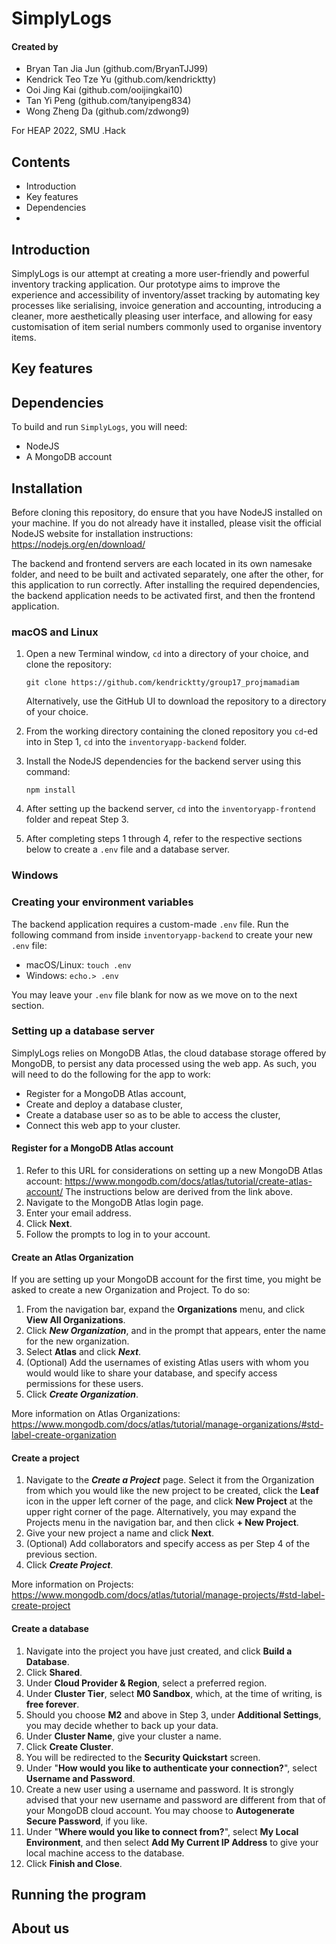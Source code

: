 # SimplyLogs #

#### Created by ####
* Bryan Tan Jia Jun (github.com/BryanTJJ99)
* Kendrick Teo Tze Yu (github.com/kendricktty)
* Ooi Jing Kai (github.com/ooijingkai10)
* Tan Yi Peng (github.com/tanyipeng834)
* Wong Zheng Da (github.com/zdwong9)

For HEAP 2022, SMU .Hack

## Contents ##
* Introduction
* Key features
* Dependencies
* 

## Introduction ##
SimplyLogs is our attempt at creating a more user-friendly and powerful inventory tracking application. Our prototype aims to improve the experience and accessibility of inventory/asset tracking by automating key processes like serialising, invoice generation and accounting, introducing a cleaner, more aesthetically pleasing user interface, and allowing for easy customisation of item serial numbers commonly used to organise inventory items.

## Key features ##

## Dependencies ##
To build and run `SimplyLogs`, you will need:

* NodeJS
* A MongoDB account

## Installation ##

Before cloning this repository, do ensure that you have NodeJS installed on your machine. If you do not already have it installed, please visit the official NodeJS website for installation instructions: https://nodejs.org/en/download/

The backend and frontend servers are each located in its own namesake folder, and need to be built and activated separately, one after the other, for this application to run correctly. After installing the required dependencies, the backend application needs to be activated first, and then the frontend application.

### macOS and Linux ###
1. Open a new Terminal window, `cd` into a directory of your choice, and clone the repository:

    `git clone https://github.com/kendricktty/group17_projmamadiam`

    Alternatively, use the GitHub UI to download the repository to a directory of your choice.

2. From the working directory containing the cloned repository you `cd`-ed into in Step 1, `cd` into the `inventoryapp-backend` folder.
   
3. Install the NodeJS dependencies for the backend server using this command:

    `npm install`

4. After setting up the backend server, `cd` into the `inventoryapp-frontend` folder and repeat Step 3.
   
5. After completing steps 1 through 4, refer to the respective sections below to create a `.env` file and a database server.

### Windows ###

### Creating your environment variables ###
The backend application requires a custom-made `.env` file. Run the following command from inside `inventoryapp-backend` to create your new `.env` file:

* macOS/Linux: `touch .env`
* Windows: `echo.> .env`

You may leave your `.env` file blank for now as we move on to the next section.

### Setting up a database server ###
SimplyLogs relies on MongoDB Atlas, the cloud database storage offered by MongoDB, to persist any data processed using the web app. As such, you will need to do the following for the app to work:  

* Register for a MongoDB Atlas account,
* Create and deploy a database cluster,
* Create a database user so as to be able to access the cluster,
* Connect this web app to your cluster.

#### Register for a MongoDB Atlas account ####
1. Refer to this URL for considerations on setting up a new MongoDB Atlas account:   https://www.mongodb.com/docs/atlas/tutorial/create-atlas-account/  The instructions below are derived from the link above.
2. Navigate to the MongoDB Atlas login page.
3. Enter your email address.
4. Click **Next**.
5. Follow the prompts to log in to your account.

#### Create an Atlas Organization ####
If you are setting up your MongoDB account for the first time, you might be asked to create a new Organization and Project. To do so:
1. From the navigation bar, expand the **Organizations** menu, and click **View All Organizations**.
2. Click ***New Organization***, and in the prompt that appears, enter the name for the new organization.
3. Select **Atlas** and click ***Next***.
4. (Optional) Add the usernames of existing Atlas users with whom you would would like to share your database, and specify access permissions for these users.
5. Click ***Create Organization***.

More information on Atlas Organizations: https://www.mongodb.com/docs/atlas/tutorial/manage-organizations/#std-label-create-organization

#### Create a project ####
1. Navigate to the ***Create a Project*** page. Select it from the Organization from which you would like the new project to be created, click the **Leaf** icon in the upper left corner of the page, and click **New Project** at the upper right corner of the page.   Alternatively, you may expand the Projects menu in the navigation bar, and then click **+ New Project**.
2. Give your new project a name and click **Next**.
3. (Optional) Add collaborators and specify access as per Step 4 of the previous section.
4. Click ***Create Project***.

More information on Projects: https://www.mongodb.com/docs/atlas/tutorial/manage-projects/#std-label-create-project

#### Create a database ####
1. Navigate into the project you have just created, and click **Build a Database**.
2. Click **Shared**.
3. Under **Cloud Provider & Region**, select a preferred region.
4. Under **Cluster Tier**, select **M0 Sandbox**, which, at the time of writing, is **free forever**.
5. Should you choose **M2** and above in Step 3, under **Additional Settings**, you may decide whether to back up your data.
6. Under **Cluster Name**, give your cluster a name.
7. Click **Create Cluster**.
8. You will be redirected to the **Security Quickstart** screen.
9. Under "**How would you like to authenticate your connection?**", select **Username and Password**.
10. Create a new user using a username and password. It is strongly advised that your new username and password are different from that of your MongoDB cloud account. You may choose to **Autogenerate Secure Password**, if you like.
11. Under "**Where would you like to connect from?**", select **My Local Environment**, and then select **Add My Current IP Address** to give your local machine access to the database.
12. Click **Finish and Close**.

## Running the program ##


## About us ##